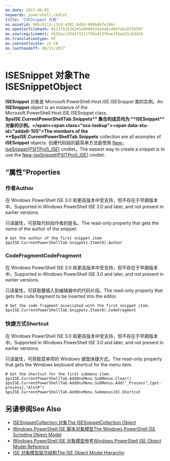 ```yaml
---
ms.date: 2017-06-05
keywords: powershell,cmdlet
title: "ISESnippet 对象"
ms.assetid: 98bc8113-c3cd-4201-bdb9-9d9bdb7e266c
ms.openlocfilehash: 6112f5252d2d1e868092da4a6cd04feb1875b597
ms.sourcegitcommit: 4102ecc35d473211f50a453f6ae3fbea31cb3428
ms.translationtype: HT
ms.contentlocale: zh-CN
ms.lasthandoff: 08/31/2017
---
```

# <a name="the-isesnippetobject"></a><span data-ttu-id="adda8-103">ISESnippet 对象</span><span class="sxs-lookup"><span data-stu-id="adda8-103">The ISESnippetObject</span></span>
  <span data-ttu-id="adda8-104">**ISESnippet** 对象是 Microsoft.PowerShell.Host.ISE.ISESnippet 类的实例。</span><span class="sxs-lookup"><span data-stu-id="adda8-104">An **ISESnippet** object is an instance of the Microsoft.PowerShell.Host.ISE.ISESnippet class.</span></span> <span data-ttu-id="adda8-105">**$psISE.CurrentPowerShellTab.Snippets** 集合的成员均为 **ISESnippet** 对象的示例。</span><span class="sxs-lookup"><span data-stu-id="adda8-105">The members of the **$psISE.CurrentPowerShellTab.Snippets** collection are all examples of **ISESnippet** objects.</span></span> <span data-ttu-id="adda8-106">创建代码段的最简单方法是使用 [New-IseSnippet&#91;PSITPro5_ISE&#93;](https://technet.microsoft.com/en-us/library/0a6339a3-2683-4a8e-8929-90ad9a95c3e0) cmdlet。</span><span class="sxs-lookup"><span data-stu-id="adda8-106">The easiest way to create a snippet is to use the [New-IseSnippet&#91;PSITPro5_ISE&#93;](https://technet.microsoft.com/en-us/library/0a6339a3-2683-4a8e-8929-90ad9a95c3e0) cmdlet.</span></span>

## <a name="properties"></a><span data-ttu-id="adda8-107">“属性”</span><span class="sxs-lookup"><span data-stu-id="adda8-107">Properties</span></span>

### <a name="author"></a><span data-ttu-id="adda8-108">作者</span><span class="sxs-lookup"><span data-stu-id="adda8-108">Author</span></span>
  <span data-ttu-id="adda8-109">在 Windows PowerShell ISE 3.0 和更高版本中受支持，但不存在于早期版本中。</span><span class="sxs-lookup"><span data-stu-id="adda8-109">Supported in Windows PowerShell ISE 3.0 and later, and not present in earlier versions.</span></span> 

 <span data-ttu-id="adda8-110">只读属性，可获取代码段作者的姓名。</span><span class="sxs-lookup"><span data-stu-id="adda8-110">The read-only property that gets the name of the author of the snippet.</span></span>

```
# Get the author of the first snippet item
$psISE.CurrentPowerShellTab.Snippets.Item(0).Author

```

### <a name="codefragment"></a><span data-ttu-id="adda8-111">CodeFragment</span><span class="sxs-lookup"><span data-stu-id="adda8-111">CodeFragment</span></span>
  <span data-ttu-id="adda8-112">在 Windows PowerShell ISE 3.0 和更高版本中受支持，但不存在于早期版本中。</span><span class="sxs-lookup"><span data-stu-id="adda8-112">Supported in Windows PowerShell ISE 3.0 and later, and not present in earlier versions.</span></span> 

 <span data-ttu-id="adda8-113">只读属性，可获取要插入到编辑器中的代码片段。</span><span class="sxs-lookup"><span data-stu-id="adda8-113">The read-only property that gets the code fragment to be inserted into the editor.</span></span>

```
# Get the code fragment associated with the first snippet item.
$psISE.CurrentPowerShellTab.Snippets.Item(0).CodeFragment

```

### <a name="shortcut"></a><span data-ttu-id="adda8-114">快捷方式</span><span class="sxs-lookup"><span data-stu-id="adda8-114">Shortcut</span></span>
  <span data-ttu-id="adda8-115">在 Windows PowerShell ISE 3.0 和更高版本中受支持，但不存在于早期版本中。</span><span class="sxs-lookup"><span data-stu-id="adda8-115">Supported in Windows PowerShell ISE 3.0 and later, and not present in earlier versions.</span></span> 

 <span data-ttu-id="adda8-116">只读属性，可获取菜单项的 Windows 键盘快捷方式。</span><span class="sxs-lookup"><span data-stu-id="adda8-116">The read-only property that gets the Windows keyboard shortcut for the menu item.</span></span>

```
# Get the shortcut for the first submenu item.
$psISE.CurrentPowerShellTab.AddOnsMenu.SubMenus.Clear()
$psISE.CurrentPowerShellTab.AddOnsMenu.SubMenus.Add("_Process",{get-process},"Alt+P")
$psISE.CurrentPowerShellTab.AddOnsMenu.Submenus[0].Shortcut
```

## <a name="see-also"></a><span data-ttu-id="adda8-117">另请参阅</span><span class="sxs-lookup"><span data-stu-id="adda8-117">See Also</span></span>
- [<span data-ttu-id="adda8-118">ISESnippetCollection 对象</span><span class="sxs-lookup"><span data-stu-id="adda8-118">The ISESnippetCollection Object</span></span>](The-ISESnippetCollection-Object.md) 
- [<span data-ttu-id="adda8-119">Windows PowerShell ISE 脚本对象模型</span><span class="sxs-lookup"><span data-stu-id="adda8-119">The Windows PowerShell ISE Scripting Object Model</span></span>](The-Windows-PowerShell-ISE-Scripting-Object-Model.md) 
- [<span data-ttu-id="adda8-120">Windows PowerShell ISE 对象模型参考</span><span class="sxs-lookup"><span data-stu-id="adda8-120">Windows PowerShell ISE Object Model Reference</span></span>](Windows-PowerShell-ISE-Object-Model-Reference.md) 
- [<span data-ttu-id="adda8-121">ISE 对象模型层次结构</span><span class="sxs-lookup"><span data-stu-id="adda8-121">The ISE Object Model Hierarchy</span></span>](The-ISE-Object-Model-Hierarchy.md)

  
